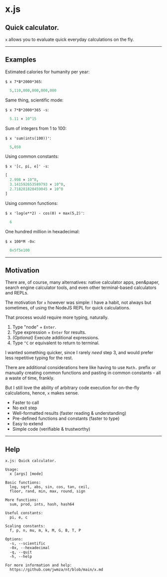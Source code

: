 <!-- GENERATED FILE. DO NOT EDIT. -->
# **x**.js
## Quick calculator.

`x` allows you to evaluate quick everyday calculations on the fly.

---

## Examples

Estimated calories for humanity per year:

`$ x 7*B*2000*365`:

```hs
  5,110,000,000,000,000
```

Same thing, scientific mode:

`$ x 7*B*2000*365 -s`:

```hs
  5.11 × 10^15
```

Sum of integers from 1 to 100:

`$ x 'sum(ints(100))'`:

```hs
  5,050
```

Using common constants:

`$ x '[c, pi, e]' -s`:

```hs
[
  2.998 × 10^8,
  3.141592653589793 × 10^0,
  2.718281828459045 × 10^0
]
```

Using common functions:

`$ x 'log(e**2) - cos(0) + max(5,2)'`:

```hs
  6
```

One hundred million in hexadecimal:

`$ x 100*M -0x`:

```hs
  0x5f5e100
```

---

## Motivation

There are, of course, many alternatives: native calculator apps, pen&paper, search engine calculator tools, and even other terminal-based calculators and REPLs.

The motivation for `x` however was simple: I have a habit, not always but sometimes, of using the NodeJS REPL for quick calculations.

That process would require more typing, naturally.

1. Type "node" + `Enter`.
2. Type expression + `Enter` for results.
3. _(Optional)_ Execute additional expressions.
4. Type `^C` or equivalent to return to terminal.

I wanted something quicker, since I rarely _need_ step 3, and would prefer less repetitive typing for the rest.

There are additional considerations here like having to use `Math.` prefix or manually creating common functions and pasting in common constants - all a waste of time, frankly.

But I still love the ability of arbitrary code execution for on-the-fly calculations, hence, `x` makes sense.

- Faster to call
- No exit step
- Well-formatted results (faster reading & understanding)
- Pre-defined functions and constants (faster to type)
- Easy to extend
- Simple code (verifiable & trustworthy)

---

## Help
```
x.js: Quick calculator.

Usage:
  x [args] [mode]

Basic functions:
  log, sqrt, abs, sin, cos, tan, ceil,
  floor, rand, min, max, round, sign

More functions:
  sum, prod, ints, hash, hash64

Useful constants:
  pi, e, c

Scaling constants:
  f, p, n, mu, m, k, M, G, B, T, P

Options:
  -s, --scientific
  -0x, --hexadecimal
  -q, --quit
  -h, --help

For more information and help:
  https://github.com/jwmza/nt/blob/main/x.md
```